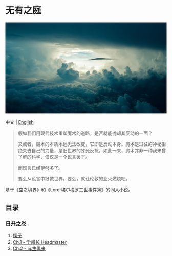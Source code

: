 # 无有之庭

![bkg](bkg_cc0.jpg)

中文 | [English](EnglishVer/Readme.md)

> 假如我们用现代技术重塑魔术的道路，是否就能抛却其反动的一面？
> 
> 又或者，魔术的本质永远无法改变，它即是反动本身。魔术是过往的神秘拒绝失去自己的力量，是旧世界的殊死反抗。如此一来，魔术并非一种我未曾了解的科学，仅仅是一个谎言罢了。
> 
> 而谎言已经足够多了。
> 
> 要么从谎言中拯救世界，要么，就让伦敦的业火燃烧吧。

基于《空之境界》和《Lord·埃尔梅罗二世事件簿》的同人小说。

## 目录

### 日升之卷

1. [楔子](卷一：日升之卷/楔子.md)
2. [Ch.1 - 学部长 Headmaster](让大家都幸福的魔法/卷一：日升之卷/Ch.1%20-%20学部长%20Headmaster.md)
3. [Ch.2 - 与生俱来](让大家都幸福的魔法/卷一：日升之卷/Ch.2%20-%20与生俱来.md)

